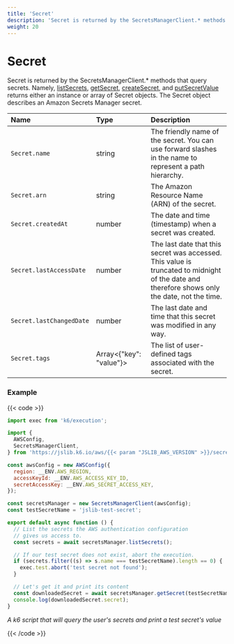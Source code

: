 ```yaml
---
title: 'Secret'
description: 'Secret is returned by the SecretsManagerClient.* methods who query secrets from AWS secrets manager.'
weight: 20
---
```


# Secret

Secret is returned by the SecretsManagerClient.\* methods that query secrets. Namely, [listSecrets](https://grafana.com/docs/k6/<K6_VERSION>/javascript-api/jslib/aws/secretsmanagerclient/listsecrets/),
[getSecret](https://grafana.com/docs/k6/<K6_VERSION>/javascript-api/jslib/aws/secretsmanagerclient/getsecret),
[createSecret](https://grafana.com/docs/k6/<K6_VERSION>/javascript-api/jslib/aws/secretsmanagerclient/createsecret), and
[putSecretValue](https://grafana.com/docs/k6/<K6_VERSION>/javascript-api/jslib/aws/secretsmanagerclient/putsecretvalue) returns either an instance or array of Secret objects. The Secret object describes an Amazon Secrets Manager secret.

| Name                     | Type                    | Description                                                                                                                                   |
| :----------------------- | :---------------------- | :-------------------------------------------------------------------------------------------------------------------------------------------- |
| `Secret.name`            | string                  | The friendly name of the secret. You can use forward slashes in the name to represent a path hierarchy.                                       |
| `Secret.arn`             | string                  | The Amazon Resource Name (ARN) of the secret.                                                                                                 |
| `Secret.createdAt`       | number                  | The date and time (timestamp) when a secret was created.                                                                                      |
| `Secret.lastAccessDate`  | number                  | The last date that this secret was accessed. This value is truncated to midnight of the date and therefore shows only the date, not the time. |
| `Secret.lastChangedDate` | number                  | The last date and time that this secret was modified in any way.                                                                              |
| `Secret.tags`            | Array<{"key": "value"}> | The list of user-defined tags associated with the secret.                                                                                     |

### Example

{{< code >}}

```javascript
import exec from 'k6/execution';

import {
  AWSConfig,
  SecretsManagerClient,
} from 'https://jslib.k6.io/aws/{{< param "JSLIB_AWS_VERSION" >}}/secrets-manager.js';

const awsConfig = new AWSConfig({
  region: __ENV.AWS_REGION,
  accessKeyId: __ENV.AWS_ACCESS_KEY_ID,
  secretAccessKey: __ENV.AWS_SECRET_ACCESS_KEY,
});

const secretsManager = new SecretsManagerClient(awsConfig);
const testSecretName = 'jslib-test-secret';

export default async function () {
  // List the secrets the AWS authentication configuration
  // gives us access to.
  const secrets = await secretsManager.listSecrets();

  // If our test secret does not exist, abort the execution.
  if (secrets.filter((s) => s.name === testSecretName).length == 0) {
    exec.test.abort('test secret not found');
  }

  // Let's get it and print its content
  const downloadedSecret = await secretsManager.getSecret(testSecretName);
  console.log(downloadedSecret.secret);
}
```

_A k6 script that will query the user's secrets and print a test secret's value_

{{< /code >}}
